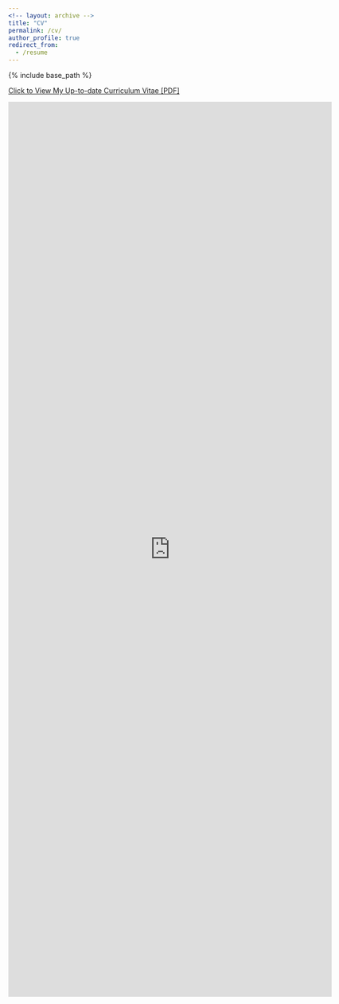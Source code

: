 ```yaml
---
<!-- layout: archive -->
title: "CV"
permalink: /cv/
author_profile: true
redirect_from:
  - /resume
---
```


{% include base_path %}

[Click to View My Up-to-date Curriculum Vitae [PDF]](http://reza-asad.github.io/files/reza_asad_cv.pdf)

<embed src="https://github.com/reza-asad/reza-asad.github.io/files/reza_asad_cv.pdf" width="650" height="1800" type='application/pdf'>
